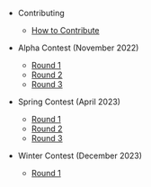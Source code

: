 - Contributing 
    - [How to Contribute](contributing/contributing.md)

-  Alpha Contest (November 2022)
    - [Round 1](archives/contest1/round1.md)
    - [Round 2](archives/contest1/round2.md) 
    - [Round 3](archives/contest1/round3.md)

-  Spring Contest (April 2023)
    - [Round 1](archives/contest2/round1.md)
    - [Round 2](archives/contest2/round2.md) 
    - [Round 3](archives/contest2/round3.md)

- Winter Contest (December 2023)
    - [Round 1](archives/contest3/round1.md)

